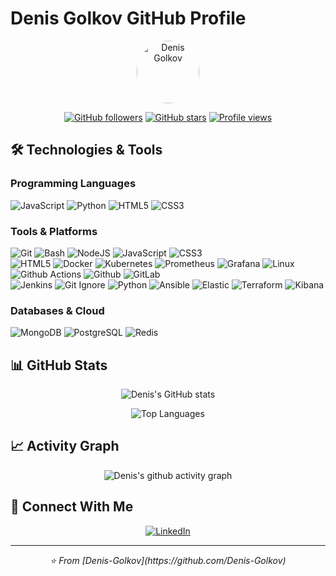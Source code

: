 # Denis Golkov GitHub Profile

<div align="center">
  <img src="https://github.com/Denis-Golkov.png" width="100" height="100" style="border-radius: 50%" alt="Denis Golkov"/>
</div>

<div align="center">
  
[![GitHub followers](https://img.shields.io/github/followers/Denis-Golkov?label=Followers&style=social)](https://github.com/Denis-Golkov)
[![GitHub stars](https://img.shields.io/github/stars/Denis-Golkov?label=Stars&style=social)](https://github.com/Denis-Golkov)
[![Profile views](https://komarev.com/ghpvc/?username=Denis-Golkov&color=blueviolet)](https://github.com/Denis-Golkov)

</div>

## 🛠️ Technologies & Tools

### Programming Languages
![JavaScript](https://img.shields.io/badge/-JavaScript-FFF2CC?style=flat-square&logo=javascript&logoColor=black)
![Python](https://img.shields.io/badge/-Python-E8F5E8?style=flat-square&logo=python&logoColor=black)
![HTML5](https://img.shields.io/badge/-HTML5-FFE5E5?style=flat-square&logo=html5&logoColor=black)
![CSS3](https://img.shields.io/badge/-CSS3-E3F2FD?style=flat-square&logo=css3&logoColor=black)

### Tools & Platforms
  ![Git          ](https://img.shields.io/badge/Git-1?logo=git&logoColor=white&labelColor=black&color=black)
  ![Bash         ](https://img.shields.io/badge/Bash-1?logo=gnubash&logoColor=white&labelColor=black&color=black)
  ![NodeJS       ](https://img.shields.io/badge/Nodejs-codewizard?logo=node.js&logoColor=white&labelColor=black&color=black)
  ![JavaScript   ](https://img.shields.io/badge/JavaScript-1?logo=javascript&logoColor=white&labelColor=black&color=black)
  ![CSS3         ](https://img.shields.io/badge/CSS3-1?logo=css3&logoColor=white&labelColor=black&color=black)
  <br/>
  ![HTML5        ](https://img.shields.io/badge/HTML5-1?logo=html5&logoColor=white&labelColor=black&color=black)
  ![Docker       ](https://img.shields.io/badge/Docker-1?logo=docker&logoColor=white&labelColor=black&color=black)
  ![Kubernetes   ](https://img.shields.io/badge/Kubernetes-1?logo=kubernetes&logoColor=white&labelColor=black&color=black)
  ![Prometheus   ](https://img.shields.io/badge/Prometheus-1?logo=prometheus&logoColor=white&labelColor=black&color=black)
  ![Grafana      ](https://img.shields.io/badge/Grafana-1?logo=grafana&logoColor=white&labelColor=black&color=black)
  ![Linux        ](https://img.shields.io/badge/linux-1?logo=linux&logoColor=white&labelColor=black&color=black)
  ![Github Actions](https://img.shields.io/badge/GitHub%20Actions-1?logo=githubactions&logoColor=white&labelColor=black&color=black)
  ![Github       ](https://img.shields.io/badge/GitHub-1?logo=github&logoColor=white&labelColor=black&color=black)
  ![GitLab       ](https://img.shields.io/badge/GitLab-1?logo=gitlab&logoColor=white&labelColor=black&color=black)
  <br/>
  ![Jenkins      ](https://img.shields.io/badge/Jenkins-1?logo=jenkins&logoColor=white&labelColor=black&color=black)
  ![Git Ignore   ](https://img.shields.io/badge/gitignore-1?logo=gitignore.io&logoColor=white&labelColor=black&color=black)
  ![Python       ](https://img.shields.io/badge/Python-1?logo=python&logoColor=white&labelColor=black&color=black)
  ![Ansible      ](https://img.shields.io/badge/Ansible-1?logo=Ansible&logoColor=white&labelColor=black&color=black)
  ![Elastic      ](https://img.shields.io/badge/Elastic-1?logo=elastic&logoColor=white&labelColor=black&color=black)
  ![Terraform    ](https://img.shields.io/badge/Terraform-1?logo=Terraform&logoColor=white&labelColor=black&color=black)
  ![Kibana       ](https://img.shields.io/badge/Kibana-1?logo=Kibana&logoColor=white&labelColor=black&color=black)

### Databases & Cloud
![MongoDB](https://img.shields.io/badge/-MongoDB-47A248?style=flat-square&logo=mongodb&logoColor=white)
![PostgreSQL](https://img.shields.io/badge/-PostgreSQL-336791?style=flat-square&logo=postgresql&logoColor=white)
![Redis](https://img.shields.io/badge/-Redis-DC382D?style=flat-square&logo=redis&logoColor=white)

## 📊 GitHub Stats

<div align="center">
  
![Denis's GitHub stats](https://github-readme-stats.vercel.app/api?username=Denis-Golkov&show_icons=true&theme=radical&hide_border=true)

![Top Languages](https://github-readme-stats.vercel.app/api/top-langs/?username=Denis-Golkov&layout=compact&theme=radical&hide_border=true)

</div>


## 📈 Activity Graph

<div align="center">
  
![Denis's github activity graph](https://github-readme-activity-graph.vercel.app/graph?username=Denis-Golkov&theme=react-dark&hide_border=true)

</div>

## 🤝 Connect With Me

<div align="center">
  
[![LinkedIn](https://img.shields.io/badge/-LinkedIn-0077B5?style=for-the-badge&logo=linkedin&logoColor=white)](https://linkedin.com/in/denis-golkov)

</div>

---

<div align="center">
  <i>⭐️ From [Denis-Golkov](https://github.com/Denis-Golkov)</i>
</div>

